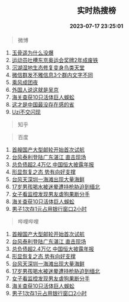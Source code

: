 <div align="center"><h2>实时热搜榜</h2><h4>2023-07-17 23:25:01</h4></div>

> 微博  

1. [玉骨遥为什么没爆](https://s.weibo.com/weibo?q=%23%E7%8E%89%E9%AA%A8%E9%81%A5%E4%B8%BA%E4%BB%80%E4%B9%88%E6%B2%A1%E7%88%86%23&t=31&band_rank=1&Refer=top)<br />
2. [运动员吐槽东京奥运会奖牌2年成废铁](https://s.weibo.com/weibo?q=%23%E8%BF%90%E5%8A%A8%E5%91%98%E5%90%90%E6%A7%BD%E4%B8%9C%E4%BA%AC%E5%A5%A5%E8%BF%90%E4%BC%9A%E5%A5%96%E7%89%8C2%E5%B9%B4%E6%88%90%E5%BA%9F%E9%93%81%23&t=31&band_rank=2&Refer=top)<br />
3. [沉湖湿地生态修复变身鸟类天堂](https://s.weibo.com/weibo?q=%23%E6%B2%89%E6%B9%96%E6%B9%BF%E5%9C%B0%E7%94%9F%E6%80%81%E4%BF%AE%E5%A4%8D%E5%8F%98%E8%BA%AB%E9%B8%9F%E7%B1%BB%E5%A4%A9%E5%A0%82%23&t=31&band_rank=3&Refer=top)<br />
4. [微信群发不雅信息3个群内文字不同](https://s.weibo.com/weibo?q=%23%E5%BE%AE%E4%BF%A1%E7%BE%A4%E5%8F%91%E4%B8%8D%E9%9B%85%E4%BF%A1%E6%81%AF3%E4%B8%AA%E7%BE%A4%E5%86%85%E6%96%87%E5%AD%97%E4%B8%8D%E5%90%8C%23&t=31&band_rank=4&Refer=top)<br />
5. [乘风成团夜](https://s.weibo.com/weibo?q=%E4%B9%98%E9%A3%8E%E6%88%90%E5%9B%A2%E5%A4%9C&t=31&band_rank=5&Refer=top)<br />
6. [外国人说这就是吴京](https://s.weibo.com/weibo?q=%23%E5%A4%96%E5%9B%BD%E4%BA%BA%E8%AF%B4%E8%BF%99%E5%B0%B1%E6%98%AF%E5%90%B4%E4%BA%AC%23&t=31&band_rank=6&Refer=top)<br />
7. [海关查获10只活体巨人蜈蚣](https://s.weibo.com/weibo?q=%23%E6%B5%B7%E5%85%B3%E6%9F%A5%E8%8E%B710%E5%8F%AA%E6%B4%BB%E4%BD%93%E5%B7%A8%E4%BA%BA%E8%9C%88%E8%9A%A3%23&t=31&band_rank=7&Refer=top)<br />
8. [这才是中国最没存在感的省](https://s.weibo.com/weibo?q=%E8%BF%99%E6%89%8D%E6%98%AF%E4%B8%AD%E5%9B%BD%E6%9C%80%E6%B2%A1%E5%AD%98%E5%9C%A8%E6%84%9F%E7%9A%84%E7%9C%81&t=31&band_rank=8&Refer=top)<br />
9. [Uzi不交闪现](https://s.weibo.com/weibo?q=Uzi%E4%B8%8D%E4%BA%A4%E9%97%AA%E7%8E%B0&t=31&band_rank=9&Refer=top)<br />

> 知乎  


> 百度  

1. [首艘国产大型邮轮开始首次试航](https://www.baidu.com/s?wd=%E9%A6%96%E8%89%98%E5%9B%BD%E4%BA%A7%E5%A4%A7%E5%9E%8B%E9%82%AE%E8%BD%AE%E5%BC%80%E5%A7%8B%E9%A6%96%E6%AC%A1%E8%AF%95%E8%88%AA&sa=fyb_news&rsv_dl=fyb_news)<br />
2. [台风泰利登陆广东湛江 直击现场](https://www.baidu.com/s?wd=%E5%8F%B0%E9%A3%8E%E6%B3%B0%E5%88%A9%E7%99%BB%E9%99%86%E5%B9%BF%E4%B8%9C%E6%B9%9B%E6%B1%9F+%E7%9B%B4%E5%87%BB%E7%8E%B0%E5%9C%BA&sa=fyb_news&rsv_dl=fyb_news)<br />
3. [总负债超2.4万亿 中国恒大披露年报](https://www.baidu.com/s?wd=%E6%80%BB%E8%B4%9F%E5%80%BA%E8%B6%852.4%E4%B8%87%E4%BA%BF+%E4%B8%AD%E5%9B%BD%E6%81%92%E5%A4%A7%E6%8A%AB%E9%9C%B2%E5%B9%B4%E6%8A%A5&sa=fyb_news&rsv_dl=fyb_news)<br />
4. [形显恢复之态 势有向好支撑](https://www.baidu.com/s?wd=%E5%BD%A2%E6%98%BE%E6%81%A2%E5%A4%8D%E4%B9%8B%E6%80%81+%E5%8A%BF%E6%9C%89%E5%90%91%E5%A5%BD%E6%94%AF%E6%92%91&sa=fyb_news&rsv_dl=fyb_news)<br />
5. [台风天深圳一海滩出现大量海鲜](https://www.baidu.com/s?wd=%E5%8F%B0%E9%A3%8E%E5%A4%A9%E6%B7%B1%E5%9C%B3%E4%B8%80%E6%B5%B7%E6%BB%A9%E5%87%BA%E7%8E%B0%E5%A4%A7%E9%87%8F%E6%B5%B7%E9%B2%9C&sa=fyb_news&rsv_dl=fyb_news)<br />
6. [17岁男孩喝水被迷晕遭持枪胁迫到缅北](https://www.baidu.com/s?wd=17%E5%B2%81%E7%94%B7%E5%AD%A9%E5%96%9D%E6%B0%B4%E8%A2%AB%E8%BF%B7%E6%99%95%E9%81%AD%E6%8C%81%E6%9E%AA%E8%83%81%E8%BF%AB%E5%88%B0%E7%BC%85%E5%8C%97&sa=fyb_news&rsv_dl=fyb_news)<br />
7. [女子看监控发现男友虐狗果断分手](https://www.baidu.com/s?wd=%E5%A5%B3%E5%AD%90%E7%9C%8B%E7%9B%91%E6%8E%A7%E5%8F%91%E7%8E%B0%E7%94%B7%E5%8F%8B%E8%99%90%E7%8B%97%E6%9E%9C%E6%96%AD%E5%88%86%E6%89%8B&sa=fyb_news&rsv_dl=fyb_news)<br />
8. [海关查获10只活体巨人蜈蚣](https://www.baidu.com/s?wd=%E6%B5%B7%E5%85%B3%E6%9F%A5%E8%8E%B710%E5%8F%AA%E6%B4%BB%E4%BD%93%E5%B7%A8%E4%BA%BA%E8%9C%88%E8%9A%A3&sa=fyb_news&rsv_dl=fyb_news)<br />
9. [男子1次存1元占用银行窗口2小时](https://www.baidu.com/s?wd=%E7%94%B7%E5%AD%901%E6%AC%A1%E5%AD%981%E5%85%83%E5%8D%A0%E7%94%A8%E9%93%B6%E8%A1%8C%E7%AA%97%E5%8F%A32%E5%B0%8F%E6%97%B6&sa=fyb_news&rsv_dl=fyb_news)<br />

> 哔哩哔哩  

1. [首艘国产大型邮轮开始首次试航](https://www.baidu.com/s?wd=%E9%A6%96%E8%89%98%E5%9B%BD%E4%BA%A7%E5%A4%A7%E5%9E%8B%E9%82%AE%E8%BD%AE%E5%BC%80%E5%A7%8B%E9%A6%96%E6%AC%A1%E8%AF%95%E8%88%AA&sa=fyb_news&rsv_dl=fyb_news)<br />
2. [台风泰利登陆广东湛江 直击现场](https://www.baidu.com/s?wd=%E5%8F%B0%E9%A3%8E%E6%B3%B0%E5%88%A9%E7%99%BB%E9%99%86%E5%B9%BF%E4%B8%9C%E6%B9%9B%E6%B1%9F+%E7%9B%B4%E5%87%BB%E7%8E%B0%E5%9C%BA&sa=fyb_news&rsv_dl=fyb_news)<br />
3. [总负债超2.4万亿 中国恒大披露年报](https://www.baidu.com/s?wd=%E6%80%BB%E8%B4%9F%E5%80%BA%E8%B6%852.4%E4%B8%87%E4%BA%BF+%E4%B8%AD%E5%9B%BD%E6%81%92%E5%A4%A7%E6%8A%AB%E9%9C%B2%E5%B9%B4%E6%8A%A5&sa=fyb_news&rsv_dl=fyb_news)<br />
4. [形显恢复之态 势有向好支撑](https://www.baidu.com/s?wd=%E5%BD%A2%E6%98%BE%E6%81%A2%E5%A4%8D%E4%B9%8B%E6%80%81+%E5%8A%BF%E6%9C%89%E5%90%91%E5%A5%BD%E6%94%AF%E6%92%91&sa=fyb_news&rsv_dl=fyb_news)<br />
5. [台风天深圳一海滩出现大量海鲜](https://www.baidu.com/s?wd=%E5%8F%B0%E9%A3%8E%E5%A4%A9%E6%B7%B1%E5%9C%B3%E4%B8%80%E6%B5%B7%E6%BB%A9%E5%87%BA%E7%8E%B0%E5%A4%A7%E9%87%8F%E6%B5%B7%E9%B2%9C&sa=fyb_news&rsv_dl=fyb_news)<br />
6. [17岁男孩喝水被迷晕遭持枪胁迫到缅北](https://www.baidu.com/s?wd=17%E5%B2%81%E7%94%B7%E5%AD%A9%E5%96%9D%E6%B0%B4%E8%A2%AB%E8%BF%B7%E6%99%95%E9%81%AD%E6%8C%81%E6%9E%AA%E8%83%81%E8%BF%AB%E5%88%B0%E7%BC%85%E5%8C%97&sa=fyb_news&rsv_dl=fyb_news)<br />
7. [女子看监控发现男友虐狗果断分手](https://www.baidu.com/s?wd=%E5%A5%B3%E5%AD%90%E7%9C%8B%E7%9B%91%E6%8E%A7%E5%8F%91%E7%8E%B0%E7%94%B7%E5%8F%8B%E8%99%90%E7%8B%97%E6%9E%9C%E6%96%AD%E5%88%86%E6%89%8B&sa=fyb_news&rsv_dl=fyb_news)<br />
8. [海关查获10只活体巨人蜈蚣](https://www.baidu.com/s?wd=%E6%B5%B7%E5%85%B3%E6%9F%A5%E8%8E%B710%E5%8F%AA%E6%B4%BB%E4%BD%93%E5%B7%A8%E4%BA%BA%E8%9C%88%E8%9A%A3&sa=fyb_news&rsv_dl=fyb_news)<br />
9. [男子1次存1元占用银行窗口2小时](https://www.baidu.com/s?wd=%E7%94%B7%E5%AD%901%E6%AC%A1%E5%AD%981%E5%85%83%E5%8D%A0%E7%94%A8%E9%93%B6%E8%A1%8C%E7%AA%97%E5%8F%A32%E5%B0%8F%E6%97%B6&sa=fyb_news&rsv_dl=fyb_news)<br />
